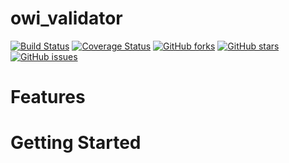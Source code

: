 # owi_validator

[![Build Status](https://travis-ci.org/cleave3/owi_validator.svg?branch=master)](https://travis-ci.org/cleave3/owi_validator) [![Coverage Status](https://coveralls.io/repos/github/cleave3/owi_validator/badge.svg?branch=master)](https://coveralls.io/github/cleave3/owi_validator?branch=master) [![GitHub forks](https://img.shields.io/github/forks/cleave3/owi_validator)](https://github.com/cleave3/owi_validator/network) [![GitHub stars](https://img.shields.io/github/stars/cleave3/owi_validator)](https://github.com/cleave3/owi_validator/stargazers) [![GitHub issues](https://img.shields.io/github/issues/cleave3/owi_validator)](https://github.com/cleave3/owi_validator/issues)

# Features

# Getting Started
